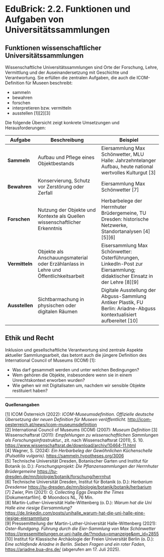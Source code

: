 <!--
*titel:
*author:in/urheber:in: Rebekka Reichert
orcid: https://orcid.org/0009-0006-8283-3234
email: SODa@sammlungen.io
*lizenz: cc by
lizenzlink: https://creativecommons.org/
*persistenter OER link: 
language: DE
version:  v1
beschreibung: 
format: SODaBasiskurs Workshop 
modultitel: Sammlungs- und Objektdaten als Forschungsdaten managen
modul: Modul 1
einheitstitel: Funktionen und Aufgaben von Sammlungen
eiheit: Einheit 2
lernziel: Lernende können den Sammlungsbegriff diskutieren. (neu)
LZ-ID: (neu)
baustein: Baustein2.2
zielgruppe: https://zenodo.org/records/15574575
gestaltungsprinzip: Problemorientiertes Lernen und Peer Learning
keywords: ???
erstellungsdatum: 

technische metadaten:
medientyp: text
dateiformat: .md
dauer: 
größe:
software: Web
icon: https://raw.githubusercontent.com/chastik/SODa-Basiskurs/main/img/SODa-Logo_full.svg
icon: https://github.com/chastik/SODa-Basiskurs/blob/main/img/SODa-Logo_full.svg


link:    https://raw.githubusercontent.com/chastik/SODa-Basiskurs/refs/heads/main/soda.css

--> 



# EduBrick: 2.2. Funktionen und Aufgaben von Universitätssammlungen

## Funktionen wissenschaftlicher Universitätssammlungen

Wissenschaftliche Universitätssammlungen sind Orte der Forschung, Lehre, Vermittlung und der Auseinandersetzung mit Geschichte und Verantwortung. Sie erfüllen die zentralen Aufgaben, die auch die ICOM-Definition für Museen beschreibt:

- sammeln  
- bewahren  
- forschen  
- interpretieren bzw. vermitteln  
- ausstellen [1][2][3]

Die folgende Übersicht zeigt konkrete Umsetzungen und Herausforderungen:

| **Aufgabe**     | **Beschreibung**                                                                                         | **Beispiel**                                                                                                       |
|-----------------|----------------------------------------------------------------------------------------------------------|--------------------------------------------------------------------------------------------------------------------|
| **Sammeln**     | Aufbau und Pflege eines Objektbestands                                                                   | Eiersammlung Max Schönwetter, MLU Halle: Jahrzehntelanger Aufbau, heute national wertvolles Kulturgut [3]         |
| **Bewahren**    | Konservierung, Schutz vor Zerstörung oder Zerfall                                                        | Eiersammlung Max Schönwetter [7]                                                                                   |
| **Forschen**    | Nutzung der Objekte und Kontexte als Quellen wissenschaftlicher Erkenntnis                              | Herbarbelege der Herrnhuter Brüdergemeine, TU Dresden: historische Netzwerke, Standortanalysen [4][5][6]          |
| **Vermitteln**  | Objekte als Anschauungsmaterial oder Erzählanlass in Lehre und Öffentlichkeitsarbeit                    | Eisersammlung Max Schönwetter: Osterführungen, LinkedIn-Post zur Eiersammlung; didaktischer Einsatz in der Lehre [8][9]                            |
| **Ausstellen**  | Sichtbarmachung in physischen oder digitalen Räumen                                                      | Digitale Ausstellung der Abguss-Sammlung Antiker Plastik, FU Berlin: Ariadne-Abguss kontextualisiert aufbereitet [10] |

## **Ethik und Recht**
Inklusion und gesellschaftliche Verantwortung sind zentrale Aspekte aktueller Sammlungsarbeit, das betont auch die jüngere Definition des International Council of Museums (ICOM) [1]:
- Was darf gesammelt werden und unter welchen Bedingungen?
- Wem gehören die Objekte, insbesondere wenn sie in einem Unrechtskontext erworben wurden?
- Wie gehen wir mit Digitalisaten um, nachdem wir sensible Objekte restituiert haben?
---

**Quellenangaben**

[1] ICOM Österreich (2022): *ICOM-Museumsdefinition. Offizielle deutsche Übersetzung der neuen Definition für Museen veröffentlicht.* http://icom-oesterreich.at/news/icom-museumsdefinition  
[2] International Council of Museums (ICOM) (2007): *Museum Definition*
[3] Wissenschaftsrat (2011): *Empfehlungen zu wissenschaftlichen Sammlungen als Forschungsinfrastruktur.*, zit. nach Wissenschaftsrat (2011), S. 10.  https://www.wissenschaftsrat.de/download/archiv/10464-11.html  
[4] Wagner, S. (2024): *Ein Herbarbeleg der Gewöhnlichen Küchenschelle (Pulsatilla vulgaris).* https://sammeln.hypotheses.org/3006  
[5] Technische Universität Dresden, Botanischer Garten und Institut für Botanik (o. D.): *Forschungsprojekt: Die Pflanzensammlungen der Herrnhuter Brüdergemeine* https://tu-dresden.de/mn/biologie/botanik/forschung/herrnhut  
[6] Technische Universität Dresden, Institut für Botanik (o. D.): *Herbarium Dresdense* https://tu-dresden.de/mn/biologie/botanik/botanik/herbarium  
[7] Zwier, Pim (2021): *O, Collecting Eggs Despite the Times* [Dokumentarfilm]. © Moondocs NL, 76 Min.  
[8] Martin-Luther-Universität Halle-Wittenberg (o. D.): *Warum hat die Uni Halle eine riesige Eiersammlung?* https://de.linkedin.com/posts/unihalle_warum-hat-die-uni-halle-eine-riesige-eiersammlung  
[9] Pressemitteilung der Martin-Luther-Universität Halle-Wittenberg (2021): *Oster-Rundgang. Führung durch die Eier-Sammlung von Max Schönwetter* https://pressemitteilungen.pr.uni-halle.de/?modus=pmanzeige&pm_id=2855  
[10] Institut für Klassische Archäologie der Freien Universität Berlin (o. D.): *Eine schlafende Ariadne in Berlin. Sieben Fragen und ein roter Faden*, https://ariadne.bua-dns.de/ (abgerufen am 17. Juli 2025).
